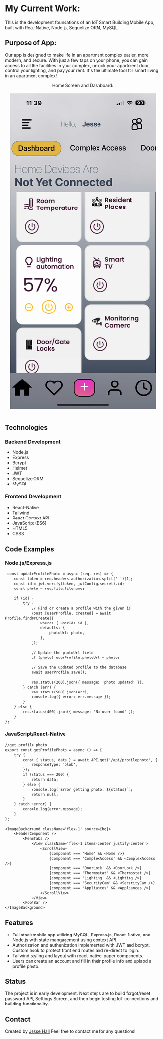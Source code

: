 # My Current Work:

This is the development foundations of an IoT Smart Building Mobile App, built with Reat-Native, Node.js, Sequelize ORM, MySQL

## Purpose of App:

Our app is designed to make life in an apartment complex easier, more modern, and secure. With just a few taps on your phone, you can gain access to all the facilities in your complex, unlock your apartment door, control your lighting, and pay your rent. It's the ultimate tool for smart living in an apartment complex!

<div align="center">Home Screen and Dashboard: </div>
<br/>
<div align="center">
<kbd>
<img src="./capture.jpg">
</kbd>
</div>
<br />

## Technologies

### Backend Development

- Node.js
- Express
- Bcrypt
- Helmet
- JWT
- Sequelize ORM
- MySQL

### Frontend Development

- React-Native
- Tailwind
- React Context API
- JavaScript (ES6)
- HTML5
- CSS3

## Code Examples

### Node.js/Express.js

```Node
 const updateProfilePhoto = async (req, res) => {
	const token = req.headers.authorization.split(' ')[1];
	const id = jwt.verify(token, jwtConfig.secret).id;
	const photo = req.file.filename;

	if (id) {
		try {
			// Find or create a profile with the given id
			const [userProfile, created] = await Profile.findOrCreate({
				where: { userId: id },
				defaults: {
					photoUrl: photo,
				},
			});

			// Update the photoUrl field
			if (photo) userProfile.photoUrl = photo;

			// Save the updated profile to the database
			await userProfile.save();

			res.status(200).json({ message: 'photo updated' });
		} catch (err) {
			res.status(500).json(err);
			console.log({ error: err.message });
		}
	} else {
		res.status(400).json({ message: 'No user found' });
	}
};

```

### JavaScript/React-Native

```
//get profile photo
export const getProfilePhoto = async () => {
	try {
		const { status, data } = await API.get('/api/profilephoto', {
			responseType: 'blob',
		});
		if (status === 200) {
			return data;
		} else {
			console.log(`Error getting photo: ${status}`);
			return null;
		}
	} catch (error) {
		console.log(error.message);
	}
};

<ImageBackground className='flex-1' source={bg}>
	<HeaderComponent />
		<MenuTabs />
			<View className='flex-1 items-center justify-center'>
				<ScrollView>
					{component === 'Home' && <Home />}
					{component === 'ComplexAccess' && <ComplexAccess />}
					{component === 'DoorLock' && <DoorLock />}
					{component === 'Thermostat' && <Thermostat />}
					{component === 'Lighting' && <Lighting />}
					{component === 'SecurityCam' && <SecurityCam />}
					{component === 'Appliances' && <Appliances />}
				</ScrollView>
			</View>
		<FootBar />
</ImageBackground>

```

## Features

- Full stack mobile app utilizing MySQL, Express.js, React-Native, and Node.js with state mangagement using context API.
- Authorization and authenication implemented with JWT and bcrypt. Custom hook to protect front end routes and re-direct to login.
- Tailwind styling and layout with react-native-paper components.
- Users can create an account and fill in their profile info and uplaod a profile photo.

## Status

The project is in early development. Next steps are to build forgot/reset password API, Settings Screen, and then begin testing IoT connections and building functionality.

## Contact

Created by [Jesse Hall](https://www.linkedin.com/in/jessehall/)
Feel free to contact me for any questions!

```

```

